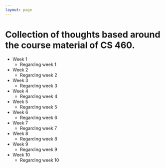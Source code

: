 ```yaml
---
layout: page
---
```

# Collection of thoughts based around the course material of CS 460. 

* Week 1
    * Regarding week 1
* Week 2
    * Regarding week 2
* Week 3
    * Regarding week 3
* Week 4
    * Regarding week 4
* Week 5
    * Regarding week 5
* Week 6
    * Regarding week 6
* Week 7
    * Regarding week 7
* Week 8
    * Regarding week 8
* Week 9
    * Regarding week 9
* Week 10
    * Regarding week 10


